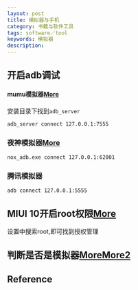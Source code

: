 ```yaml
---
layout: post
title: 模拟器与手机
category: 书籍与软件工具
tags: software／tool
keywords: 模拟器
description: 
---
```


## 开启adb调试

#### mumu模拟器[More](https://blog.csdn.net/billy_chen_2013/article/details/80882644)

安装目录下找到`adb_server`
```
adb_server connect 127.0.0.1:7555
```

### 夜神模拟器[More](https://www.yeshen.com/faqs/H15tDZ6YW)

```
nox_adb.exe connect 127.0.0.1:62001
```

### 腾讯模拟器

```
adb connect 127.0.0.1:5555
```

## MIUI 10开启root权限[More](http://api.bbs.miui.com/thread-12281379-1-1.html)

设置中搜索root,即可找到授权管理


## 判断是否是模拟器[More](https://www.cnblogs.com/meteoric_cry/p/10913600.html)[More2](https://github.com/gingo/android-emulator-detector)

## Reference
